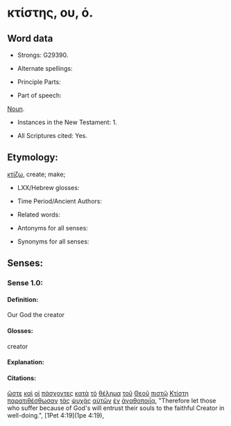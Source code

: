 # κτίστης, ου, ὁ.

<!-- Status: S2=NeedsReview -->
<!-- Lexica used for edits: BDAG, FFM, LN, A-S -->

## Word data

* Strongs: G29390.


* Alternate spellings:

* Principle Parts: 

* Part of speech: 

[Noun](http://ugg.readthedocs.io/en/latest/noun.html).

* Instances in the New Testament: 1.

* All Scriptures cited: Yes.

## Etymology: 

[κτίζω](../G29360/01.md), create; make;

* LXX/Hebrew glosses: 

* Time Period/Ancient Authors: 

* Related words: 

* Antonyms for all senses:

* Synonyms for all senses: 

## Senses:

### Sense 1.0:

#### Definition: 

Our God the creator

#### Glosses:

creator

#### Explanation:

#### Citations:

[ὥστε](../G56200/01.md) [καὶ](../G25320/01.md) [οἱ](../G35880/01.md) [πάσχοντες](../G39580/01.md) [κατὰ](../G25960/01.md) [τὸ](../G35880/01.md) [θέλημα](../G23070/01.md) [τοῦ](../G35880/01.md) [Θεοῦ](../G23160/01.md) [πιστῷ](../G41030/01.md) [Κτίστῃ](../G29390/01.md) [παρατιθέσθωσαν](../G39080/01.md) [τὰς](../G35880/01.md) [ψυχὰς](../G55900/01.md) [αὐτῶν](../G08460/01.md) [ἐν](../G17220/01.md) [ἀγαθοποιΐᾳ](../G00160/01.md), 
"Therefore let those who suffer because of God's will entrust their souls to the faithful Creator in well-doing.", 
[1Pet 4:19](1pe 4:19), 
